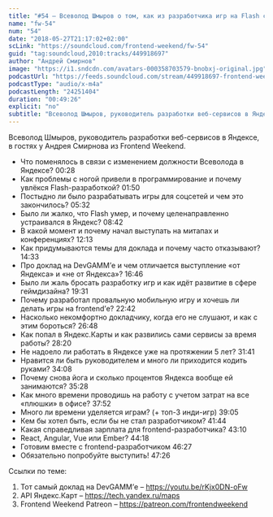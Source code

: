 ```yaml
---
title: "#54 – Всеволод Шмыров о том, как из разработчика игр на Flash стать тимлидом в Яндексе"
name: "fw-54"
num: "54"
date: "2018-05-27T21:17:02+02:00"
scLink: "https://soundcloud.com/frontend-weekend/fw-54"
guid: "tag:soundcloud,2010:tracks/449918697"
author: "Андрей Смирнов"
image: "https://i1.sndcdn.com/avatars-000358703579-bnobxj-original.jpg"
podcastUrl: "https://feeds.soundcloud.com/stream/449918697-frontend-weekend-fw-54.m4a"
podcastType: "audio/x-m4a"
podcastLength: "24251404"
duration: "00:49:26"
explicit: "no"
subtitle: "Всеволод Шмыров, руководитель разработки веб-сервисов в Яндексе, в гостях у Андрея Смирнова из Frontend Weekend.  "
---
```

Всеволод Шмыров, руководитель разработки веб-сервисов в Яндексе, в гостях у Андрея Смирнова из Frontend Weekend.  

- Что поменялось в связи с изменением должности Всеволода в Яндексе? <timecode>00:28</timecode>
- Как проблемы с ногой привели в программирование и почему увлёкся Flash-разработкой? <timecode>01:50</timecode>
- Постыдно ли было разрабатывать игры для соцсетей и чем это закончилось? <timecode>05:32</timecode>
- Было ли жалко, что Flash умер, и почему целенаправленно устраивался в Яндекс? <timecode>08:42</timecode>
- В какой момент и почему начал выступать на митапах и конференциях? <timecode>12:13</timecode>
- Как придумываются темы для доклада и почему часто отказывают? <timecode>14:33</timecode>
- Про доклад на DevGAMM’е и чем отличается выступление «от Яндекса» и «не от Яндекса»? <timecode>16:46</timecode>
- Было ли жаль бросать разработку игр и как идёт развитие в сфере геймдизайна? <timecode>19:31</timecode>
- Почему разработал провальную мобильную игру и хочешь ли делать игры на frontend’е? <timecode>22:42</timecode>
- Насколько некомфортно докладчику, когда его не слушают, и как с этим бороться? <timecode>26:48</timecode>
- Как попал в Яндекс.Карты и как развились сами сервисы за время работы? <timecode>28:20</timecode>
- Не надоело ли работать в Яндексе уже на протяжении 5 лет? <timecode>31:41</timecode>
- Нравится ли быть руководителем и много ли приходится кодить руками? <timecode>34:08</timecode>
- Почему снова йога и сколько процентов Яндекса вообще ей занимаются? <timecode>35:28</timecode>
- Как много времени проводишь на работу с учетом затрат на все «плюшки» в офисе? <timecode>37:52</timecode>
- Много ли времени уделяется играм? (+ топ-3 инди-игр) <timecode>39:05</timecode>
- Кем бы хотел быть, если бы не стал разработчиком? <timecode>41:44</timecode>
- Какая справедливая зарплата для frontend-разработчика? <timecode>43:10</timecode>
- React, Angular, Vue или Ember? <timecode>44:18</timecode>
- Готовим вместе с frontend-разработчиком <timecode>46:27</timecode>
- Обязательно попробуйте выступить! <timecode>47:26</timecode>

Ссылки по теме:
1) Тот самый доклад на DevGAMM’е – https://youtu.be/rKjx0DN-oFw
2) API Яндекс.Карт – https://tech.yandex.ru/maps
3) Frontend Weekend Patreon – https://patreon.com/frontendweekend